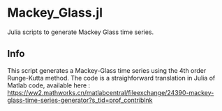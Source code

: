 # Mackey_Glass.jl
Julia scripts to generate Mackey Glass time series.

## Info
This script generates a Mackey-Glass time series using the 4th 
order Runge-Kutta method. The code is a straighforward translation 
in Julia of Matlab code, available here :                                           
https://ww2.mathworks.cn/matlabcentral/fileexchange/24390-mackey-glass-time-series-generator?s_tid=prof_contriblnk 
